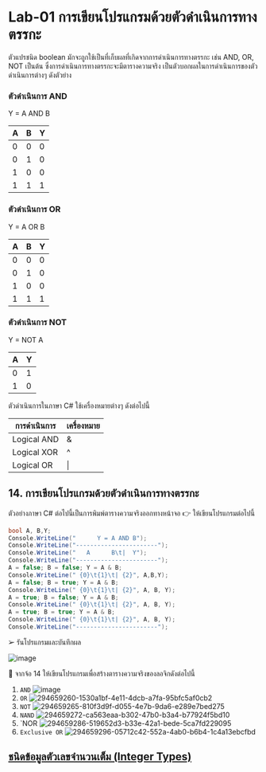 # Lab-01 การเขียนโปรแกรมด้วยตัวดำเนินการทางตรรกะ

ตัวแปรชนิด boolean มักจะถูกใช้เป็นที่เก็บผลที่เกิดจากการดำเนินการทางตรรกะ เช่น AND, OR, NOT เป็นต้น ซึ่งการดำเนินการทางตรรกะจะมีตารางความจริง เป็นตัวบอกผลในการดำเนินการของตัวดำเนินการต่างๆ ดังตัวย่าง

### ตัวดำเนินการ AND

Y = A AND B

| A | B | Y |
|---|---|---|
| 0 | 0 | 0 |
| 0 | 1 | 0 |
| 1 | 0 | 0 |
| 1 | 1 | 1 |

### ตัวดำเนินการ OR

Y = A OR B

| A | B | Y |
|---|---|---|
| 0 | 0 | 0 |
| 0 | 1 | 0 |
| 1 | 0 | 0 |
| 1 | 1 | 1 |

### ตัวดำเนินการ NOT

Y = NOT A

| A | Y |
|--|--|
| 0 | 1 |
| 1 | 0 |

ตัวดำเนินการในภาษา C#
ใช้เครื่องหมายต่างๆ ดังต่อไปนี้

| การดำเนินการ | เครื่องหมาย |
|------------|-----------|
| Logical AND | & |
| Logical XOR | ^ |
| Logical OR | \| |

## 14. การเขียนโปรแกรมด้วยตัวดำเนินการทางตรรกะ

ตัวอย่างภาษา C# ต่อไปนี้เป็นการพิมพ์ตารางความจริงออกทางหน้าจอ
👉 ให้เขียนโปรแกรมต่อไปนี้

```csharp
bool A, B,Y;
Console.WriteLine("      Y = A AND B");
Console.WriteLine("-----------------------");
Console.WriteLine("   A      B\t|  Y");
Console.WriteLine("-----------------------");
A = false; B = false; Y = A & B;
Console.WriteLine(" {0}\t{1}\t| {2}", A,B,Y);
A = false; B = true; Y = A & B;
Console.WriteLine(" {0}\t{1}\t| {2}", A, B, Y);
A = true; B = false; Y = A & B;
Console.WriteLine(" {0}\t{1}\t| {2}", A, B, Y);
A = true; B = true; Y = A & B;
Console.WriteLine(" {0}\t{1}\t| {2}", A, B, Y);
Console.WriteLine("-----------------------");
```

➢ รันโปรแกรมและบันทึกผล

![image](https://github.com/fulk2014/03376836-OOP-2566-Lab-01/assets/144195753/bd2b3a68-d4b1-4324-ad62-1ec10e021f17)

 
👷 จากจ้อ 14 ให้เขียนโปรแกรมเพื่อสร้างตารางความจริงของลอจิกดังต่อไปนี้

1. `AND`
![image](https://github.com/fulk2014/03376836-OOP-2566-Lab-01/assets/144195753/bc97cb4d-5b29-4028-816a-9dfd8a370ae4)
2. `OR`
![294659260-1530a1bf-4e11-4dcb-a7fa-95bfc5af0cb2](https://github.com/fulk2014/03376836-OOP-2566-Lab-01/assets/144195753/45376cc9-bc11-48b1-bc12-5dcdddb7ea61)
3. `NOT`
![294659265-810f3d9f-d055-4e7b-9da6-e289e7bed275](https://github.com/fulk2014/03376836-OOP-2566-Lab-01/assets/144195753/b887735a-99ea-450d-abe8-87bfdc093404)
4. `NAND`
![294659272-ca563eaa-b302-47b0-b3a4-b77924f5bd10](https://github.com/fulk2014/03376836-OOP-2566-Lab-01/assets/144195753/13ebefac-ff00-4297-b573-461541eb5a72)
5. `NOR
 ![294659286-519652d3-b33e-42a1-bede-5ca7fd229095](https://github.com/fulk2014/03376836-OOP-2566-Lab-01/assets/144195753/be0ef155-ed04-4bce-81ea-fcf41b4ff13c)
6. `Exclusive OR`
![294659296-05712c42-552a-4ab0-b6b4-1c4a13ebcfbd](https://github.com/fulk2014/03376836-OOP-2566-Lab-01/assets/144195753/ffc399fa-1443-4829-b952-84ebce0d7488)


## [ชนิดข้อมูลตัวเลขจำนวนเต็ม (Integer Types)](./Lab-01-part-15.md)
